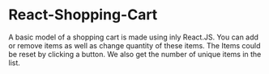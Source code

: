 # React-Shopping-Cart
A basic model of a shopping cart is made using inly React.JS. You can add or remove items as well as change quantity of these items. The Items could be reset by clicking a button. We also get the number of unique items in the list. 
